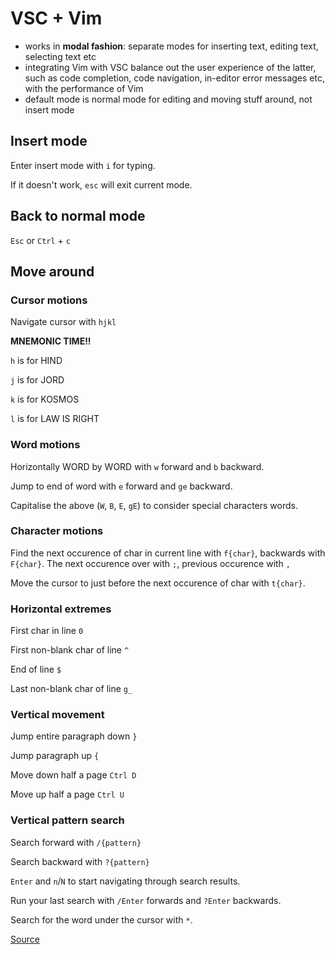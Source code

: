 # VSC + Vim

* works in **modal fashion**: separate modes for inserting text, editing text, selecting text etc
* integrating Vim with VSC balance out the user experience of the latter, such as code completion, code navigation, in-editor error messages etc, with the performance of Vim
* default mode is normal mode for editing and moving stuff around, not insert mode

## Insert mode

Enter insert mode with `i` for typing.

If it doesn't work, `esc` will exit current mode.

## Back to normal mode

`Esc` or `Ctrl` + `c`

## Move around

### Cursor motions

Navigate cursor with `hjkl`

**MNEMONIC TIME!!**

`h` is for HIND

`j` is for JORD

`k` is for KOSMOS

`l` is for LAW IS RIGHT
    
### Word motions

Horizontally WORD by WORD with `w` forward and `b` backward.

Jump to end of word with `e` forward and `ge` backward.

Capitalise the above (`W`, `B`, `E`, `gE`) to consider special characters words.

### Character motions

Find the next occurence of char in current line with `f{char}`, backwards with `F{char}`. The next occurence over with `;`, previous occurence with `,`

Move the cursor to just before the next occurence of char with `t{char}`.

### Horizontal extremes

First char in line `0`

First non-blank char of line `^`

End of line `$`

Last non-blank char of line `g_`

### Vertical movement

Jump entire paragraph down `}`

Jump paragraph up `{`

Move down half a page `Ctrl D`

Move up half a page `Ctrl U`

### Vertical pattern search

Search forward with `/{pattern}`

Search backward with `?{pattern}`

`Enter` and `n`/`N` to start navigating through search results.

Run your last search with `/Enter` forwards and `?Enter` backwards.

Search for the word under the cursor with `*`.



[Source](https://www.barbarianmeetscoding.com/blog/2019/02/08/boost-your-coding-fu-with-vscode-and-vim)

